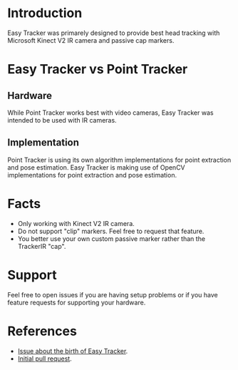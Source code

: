 # Introduction
Easy Tracker was primarely designed to provide best head tracking with Microsoft Kinect V2 IR camera and passive cap markers.

# Easy Tracker vs Point Tracker

## Hardware
While Point Tracker works best with video cameras, Easy Tracker was intended to be used with IR cameras.

## Implementation
Point Tracker is using its own algorithm implementations for point extraction and pose estimation.
Easy Tracker is making use of OpenCV implementations for point extraction and pose estimation.

# Facts
* Only working with Kinect V2 IR camera.
* Do not support "clip" markers. Feel free to request that feature.
* You better use your own custom passive marker rather than the TrackerIR "cap".

# Support
Feel free to open issues if you are having setup problems or if you have feature requests for supporting your hardware.

# References
* [Issue about the birth of Easy Tracker](https://github.com/opentrack/opentrack/issues/915).
* [Initial pull request](https://github.com/opentrack/opentrack/pull/932).